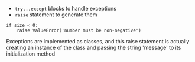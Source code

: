 * `try...except` blocks to handle exceptions
* `raise` statement to generate them
```
if size < 0:
    raise ValueError('number must be non-negative')
```
Exceptions are implemented as classes, and this raise statement is actually creating an instance of the class 
and passing the string 'message' to its initialization method
